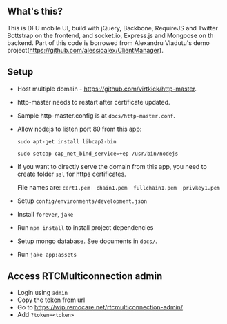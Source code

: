 ## What's this?

This is DFU mobile UI, build with jQuery, Backbone, RequireJS and Twitter Bottstrap on the frontend, and socket.io, Express.js and Mongoose on th backend.
Part of this code is borrowed from Alexandru Vladutu's demo project(https://github.com/alessioalex/ClientManager).

## Setup

- Host multiple domain - https://github.com/virtkick/http-master. 
- http-master needs to restart after certificate updated.
- Sample http-master.config is at `docs/http-master.conf`.
- Allow nodejs to listen port 80 from this app:

    `sudo apt-get install libcap2-bin`

    `sudo setcap cap_net_bind_service=+ep /usr/bin/nodejs`

- If you want to directly serve the domain from this app, you need to create folder `ssl` for https certificates.

    File names are: `cert1.pem  chain1.pem  fullchain1.pem  privkey1.pem`

- Setup `config/environments/development.json`
- Install `forever`, `jake`
- Run `npm install` to install project dependencies
- Setup mongo database. See documents in `docs/`.
- Run `jake app:assets`

## Access RTCMulticonnection admin

- Login using `admin`
- Copy the token from url
- Go to https://wip.remocare.net/rtcmulticonnection-admin/
- Add `?token=<token>`
